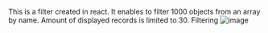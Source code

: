 This is a filter created in react. It enables to filter  1000 objects from an array by name. Amount of displayed records is limited to 30. 
Filtering 
![image](https://user-images.githubusercontent.com/113437980/200298479-655135da-0fb3-4570-83c5-ab4d8f0be2cf.png)
